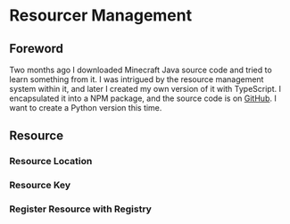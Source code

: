 # Resourcer Management

## Foreword

Two months ago I downloaded Minecraft Java source code and tried to learn something from it. I was intrigued by the resource management system within it, and later I created my own version of it with TypeScript. I encapsulated it into a NPM package, and the source code is on [GitHub](https://github.com/typinghare/ts-libs/tree/main/registry). I want to create a Python version this time.

## Resource

### Resource Location

### Resource Key

### Register Resource with Registry